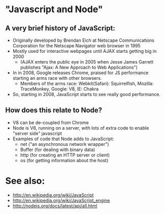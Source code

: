 "Javascript and Node"
=====================

A very brief history of JavaScript:
-----------------------------------

* Originally developed by Brendan Eich at Netscape Communications Corporation for the Netscape Navigator web browser in 1995
* Mostly used for interactive webpages until AJAX starts getting big in 2000
  * (AJAX enters the public eye in 2005 when Jesse James Garrett publishes "Ajax: A New Approach to Web Applications")
* In in 2008, Google releases Chrome, praised for JS performance starting an arms race with other browsers.
  * Members of the arms race: Webkit(Safari): Squirrelfish, Mozilla: TraceMonkey, Google: V8, IE: Chakra 
* So, starting in 2008, JavaScript starts to see really good performance.

How does this relate to Node?
-----------------------------
* V8 can be de-coupled from Chrome
* Node is V8, running on a server, with lots of extra code to enable "server side" javascript
* Examples of code that Node adds to JavaScript:
  * net ("an asynchronous network wrapper")
  * Buffer (for dealing with binary data)
  * http (for creating an HTTP server or client)
  * os (for getting information about the host)


See also:
=========

* http://en.wikipedia.org/wiki/JavaScript
* http://en.wikipedia.org/wiki/JavaScript_engine
* http://nodejs.org/docs/latest/api/all.html